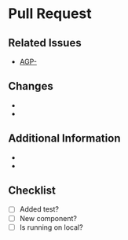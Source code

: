 # Pull Request

## Related Issues
- [AGP-](https://ayp-group.atlassian.net/browse/AGP-)

## Changes
- 
- 

## Additional Information
- 
- 

## Checklist
- [ ] Added test?
- [ ] New component?
- [ ] Is running on local?
